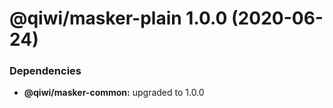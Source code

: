 # @qiwi/masker-plain 1.0.0 (2020-06-24)





### Dependencies

* **@qiwi/masker-common:** upgraded to 1.0.0
